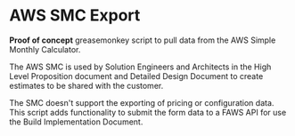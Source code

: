 # AWS SMC Export
**Proof of concept** greasemonkey script to pull data from the AWS Simple Monthly Calculator.

The AWS SMC is used by Solution Engineers and Architects in the High Level Proposition document and Detailed Design Document to create estimates to be shared with the customer.

The SMC doesn't support the exporting of pricing or configuration data. This script adds functionality to submit the form data to a FAWS API for use the Build Implementation Document.
